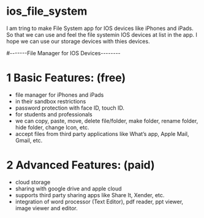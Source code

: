 # ios_file_system
I am tring to make File System app for IOS devices like iPhones and iPads. So that we can use and feel the file systemin IOS devices 
at list in the app. I hope we can use our storage devices with thies devices.

#-------File Manager for IOS Devices--------

# 1 Basic Features: (free)
- file manager for iPhones and iPads
- in their sandbox restrictions
- password protection with face ID, touch ID.
- for students and professionals
- we can copy, paste, move, delete file/folder, make folder, rename folder, hide folder, change Icon, etc.
- accept files from third party applications like What’s app, Apple Mail, Gmail, etc.

# 2 Advanced Features: (paid)
- cloud storage
- sharing with google drive and apple cloud
- supports third party sharing apps like Share It, Xender, etc.
- integration of word processor (Text Editor), pdf reader, ppt viewer, image viewer and editor.
